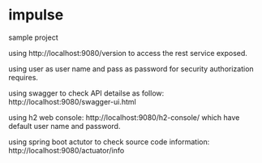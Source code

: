 # impulse
sample project

using http://localhost:9080/version to access the rest service exposed.

using user as user name and pass as password for security authorization requires.

using swagger to check API detailse as follow: http://localhost:9080/swagger-ui.html

using h2 web console: http://localhost:9080/h2-console/ which have default user name and password.

using spring boot actutor to check source code information: http://localhost:9080/actuator/info